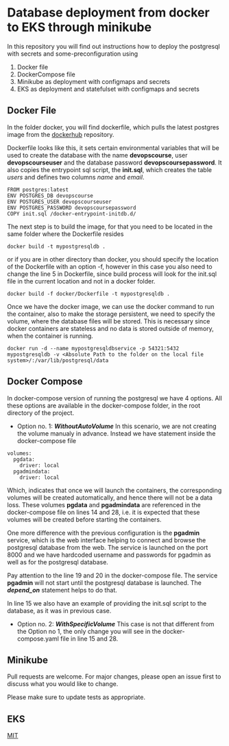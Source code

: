 # Database deployment from docker to EKS through minikube

In this repository you will find out instructions how to deploy the postgresql with secrets and some-preconfiguration using
1. Docker file
2. DockerCompose file
3. Minikube as deployment with configmaps and secrets
4. EKS as deployment and statefulset with configmaps and secrets

## Docker File

In the folder docker, you will find dockerfile, which pulls the latest postgres image from the [dockerhub](https://hub.docker.com/_/postgres) repository.

Dockerfile looks like this, it sets certain environmental variables that will be used to create the database with the name **devopscourse**, user **devopscourseuser** and the database password **devopscoursepassword**. It also copies the entrypoint sql script, the **init.sql**, which creates the table *users* and defines two columns *name* and *email*.

```docker
FROM postgres:latest
ENV POSTGRES_DB devopscourse
ENV POSTGRES_USER devopscourseuser
ENV POSTGRES_PASSWORD devopscoursepassword
COPY init.sql /docker-entrypoint-initdb.d/
```

The next step is to build the image, for that you need to be located in the same folder where the Dockerfile resides

```shell
docker build -t mypostgresqldb .
```

or if you are in other directory than docker, you should specify the location of the Dockerfile with an option -f, however in this case you also need to change the line 5 in Dockerfile, since build process will look for the init.sql file in the current location and not in a docker folder. 

```shell
docker build -f docker/Dockerfile -t mypostgresqldb .
```

Once we have the docker image, we can use the docker command to run the container, also to make the storage persistent, we need to specify the volume, where the database files will be stored. This is necessary since docker containers are stateless and no data is stored outside of memory, when the container is running. 

```shell
docker run -d --name mypostgresqldbservice -p 54321:5432 mypostgresqldb -v <Absolute Path to the folder on the local file system>/:/var/lib/postgresql/data
```
## Docker Compose

In docker-compose version of running the postgresql we have 4 options. All these options are available in the docker-compose folder, in the root directory of the project.

* Option no. 1: ***WithoutAutoVolume***
In this scenario, we are not creating the volume manualy in advance. Instead we have statement inside the docker-compose file

```docker-compose
volumes:
  pgdata:
    driver: local
  pgadmindata:
    driver: local
```
Which, indicates that once we will launch the containers, the corresponding volumes will be created automatically, and hence there will not be a data loss.
These volumes **pgdata** and **pgadmindata** are referenced in the docker-compose file on lines 14 and 28, i.e. it is expected that these volumes will be created before starting the containers. 

One more difference with the previous configuration is the **pgadmin** service, which is the web interface helping to connect and browse the postgresql database from the web. The service is launched on the port 8000 and we have hardcoded username and passwords for pgadmin as well as for the postgresql database.

Pay attention to the line 19 and 20 in the docker-compose file. The service **pgadmin** will not start until the postgresql database is launched. The ***depend_on*** statement helps to do that.

In line 15 we also have an example of providing the init.sql script to the database, as it was in previous case. 

* Option no. 2: ***WithSpecificVolume***
This case is not that different from the Option no 1, the only change you will see in the docker-compose.yaml file in line 15 and 28. 

## Minikube

Pull requests are welcome. For major changes, please open an issue first
to discuss what you would like to change.

Please make sure to update tests as appropriate.

## EKS

[MIT](https://choosealicense.com/licenses/mit/)